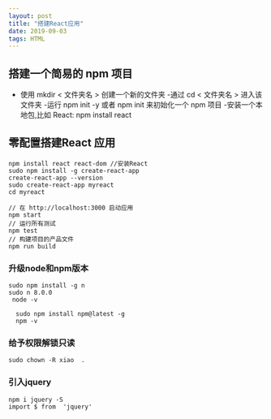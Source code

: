 ```yaml
---
layout: post
title: "搭建React应用"
date: 2019-09-03
tags: HTML  
---
```


## 搭建一个简易的 npm 项目
 - 使用 mkdir < 文件夹名 > 创建一个新的文件夹
 -通过 cd < 文件夹名 > 进入该文件夹
 -运行 npm init -y 或者 npm init 来初始化一个 npm 项目
 -安装一个本地包,比如 React: npm install react


## 零配置搭建React 应用
```
npm install react react-dom //安装React
sudo npm install -g create-react-app
create-react-app --version
sudo create-react-app myreact
cd myreact

// 在 http://localhost:3000 启动应用
npm start
// 运行所有测试
npm test
// 构建项目的产品文件
npm run build
```

### 升级node和npm版本
```
sudo npm install -g n
sudo n 8.0.0
 node -v

  sudo npm install npm@latest -g
  npm -v
 ```

### 给予权限解锁只读
```
sudo chown -R xiao  .
```

### 引入jquery
```
npm i jquery -S
import $ from  'jquery'
```
